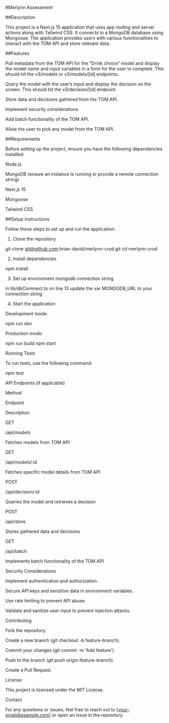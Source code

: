 #Merlynn Assessment

##Description

This project is a Next.js 15 application that uses app routing and server actions along with Tailwind CSS. It connects to a MongoDB database using Mongoose. The application provides users with various functionalities to interact with the TOM API and store relevant data.

##Features

Pull metadata from the TOM API for the "Drink choice" model and display the model name and input variables in a form for the user to complete. This should hit the v3/models or v3/models/[id] endpoints.

Query the model with the user’s input and display the decision on the screen. This should hit the v3/decision/[id] endpoint.

Store data and decisions gathered from the TOM API.

Implement security considerations.

Add batch functionality of the TOM API.

Allow the user to pick any model from the TOM API.

##Requirements

Before setting up the project, ensure you have the following dependencies installed:

Node.js

MongoDB (ensure an instance is running or provide a remote connection string)

Next.js 15

Mongoose

Tailwind CSS

##Setup Instructions

Follow these steps to set up and run the application:

1. Clone the repository

  git clone git@github.com:brian-david/merlynn-crud.git
  cd merlynn-crud

2. Install dependencies

npm install

3. Set up environment mongodb connection string

in lib/dbCommect.ts on line 13 update the var MONGODB_URL to your connection string

4. Start the application

Development mode:

npm run dev

Production mode:

npm run build
npm start

Running Tests

To run tests, use the following command:

npm test

API Endpoints (if applicable)

Method

Endpoint

Description

GET

/api/models

Fetches models from TOM API

GET

/api/models/:id

Fetches specific model details from TOM API

POST

/api/decision/:id

Queries the model and retrieves a decision

POST

/api/store

Stores gathered data and decisions

GET

/api/batch

Implements batch functionality of the TOM API

Security Considerations

Implement authentication and authorization.

Secure API keys and sensitive data in environment variables.

Use rate limiting to prevent API abuse.

Validate and sanitize user input to prevent injection attacks.

Contributing

Fork the repository.

Create a new branch (git checkout -b feature-branch).

Commit your changes (git commit -m 'Add feature').

Push to the branch (git push origin feature-branch).

Create a Pull Request.

License

This project is licensed under the MIT License.

Contact

For any questions or issues, feel free to reach out to [your-email@example.com] or open an issue in the repository.
